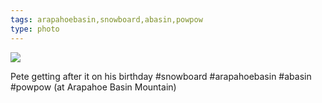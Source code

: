 ```yaml
---
tags: arapahoebasin,snowboard,abasin,powpow
type: photo
---
```

<img src="http://24.media.tumblr.com/90133af45cd13433302c5229852090aa/tumblr_n0bwumYC2B1rdkc0do1_1280.jpg" />

Pete getting after it on his birthday #snowboard #arapahoebasin #abasin #powpow (at Arapahoe Basin Mountain)
